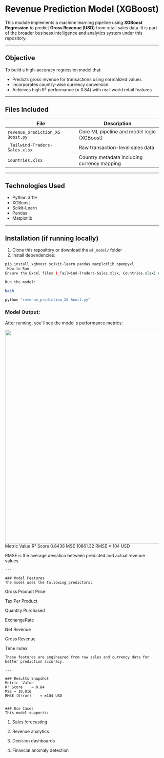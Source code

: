 # Revenue Prediction Model (XGBoost)

This module implements a machine learning pipeline using **XGBoost Regression** to predict **Gross Revenue (USD)** from retail sales data. It is part of the broader business intelligence and analytics system under this repository.

---

##  Objective

To build a high-accuracy regression model that:
- Predicts gross revenue for transactions using normalized values
- Incorporates country-wise currency conversion
- Achieves high R² performance (≈ 0.84) with real-world retail features

---

##  Files Included

| File                                | Description                                      |
|-------------------------------------|--------------------------------------------------|
| `revenue_prediction_XG Boost.py`   | Core ML pipeline and model logic (XGBoost)       |
| `_Tailwind-Traders-Sales.xlsx`     | Raw transaction-level sales data                 |
| `Countries.xlsx`                   | Country metadata including currency mapping      |

---

##  Technologies Used

- Python 3.11+
- XGBoost
- Scikit-Learn
- Pandas
- Matplotlib

---

##  Installation (if running locally)

1. Clone this repository or download the `ml_model/` folder
2. Install dependencies:

```bash
pip install xgboost scikit-learn pandas matplotlib openpyxl
 How to Run
Ensure the Excel files (_Tailwind-Traders-Sales.xlsx, Countries.xlsx) are in the same directory as the Python script.

Run the model:

bash

python "revenue_prediction_XG Boost.py"
```
### Model Output:

After running, you'll see the model's performance metrics:

<img src="https://github.com/YOUR_USERNAME/YOUR_REPO/blob/main/ml_model/accuracy%20value%20.png?raw=true" width="700"/>
Metric	Value
R² Score	0.8438
MSE	10861.32
RMSE	≈ 104 USD

RMSE is the average deviation between predicted and actual revenue values.
```
---

### Model Features
The model uses the following predictors:
```
Gross Product Price

Tax Per Product

Quantity Purchased

ExchangeRate

Net Revenue

Gross Revenue

Time Index
```
These features are engineered from raw sales and currency data for better prediction accuracy.

---

### Results Snapshot
Metric	Value
R² Score	≈ 0.84
MSE	≈ 10,816
RMSE (Error)	≈ ±104 USD


### Use Cases
This model supports:
```
1. Sales forecasting

2. Revenue analytics

3. Decision dashboards

4. Financial anomaly detection
```
